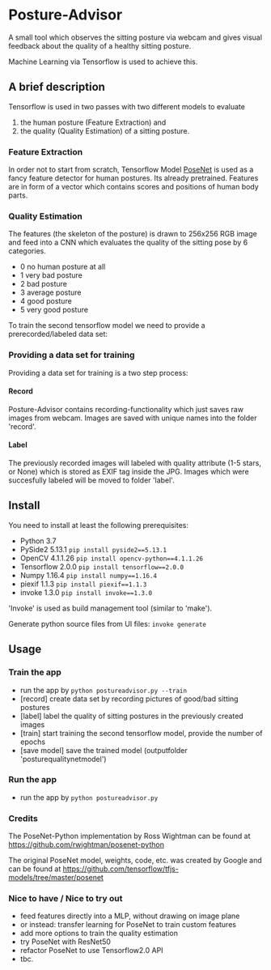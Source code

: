 # Posture-Advisor
A small tool which observes the sitting posture via webcam and gives visual feedback 
about the quality of a healthy sitting posture.

Machine Learning via Tensorflow is used to achieve this. 

## A brief description
Tensorflow is used in two passes with two different models to evaluate 

1. the human posture (Feature Extraction) and 
2. the quality (Quality Estimation) of a sitting posture. 

### Feature Extraction
In order not to start from scratch, Tensorflow Model
[PoseNet](https://github.com/tensorflow/tfjs-models/tree/master/posenet) is used as a 
fancy feature detector for human postures. Its already pretrained. Features are in form
of a vector which contains scores and positions of human body parts.

### Quality Estimation
The features (the skeleton of the posture) is drawn to 256x256 RGB image and feed into a CNN which evaluates 
the quality of the sitting pose by 6 categories. 
* 0 no human posture at all
* 1 very bad posture
* 2 bad posture
* 3 average posture
* 4 good posture
* 5 very good posture

To train the second tensorflow model we need to provide a prerecorded/labeled data set:

### Providing a data set for training
Providing a data set for training is a two step process:

#### Record 
Posture-Advisor contains recording-functionality which just saves raw images from 
webcam. Images are saved with unique names into the folder 'record'.

#### Label
The previously recorded images will labeled with quality attribute (1-5 stars, or None) which is
stored as EXIF tag inside the JPG. Images which were succesfully labeled will
be moved to folder 'label'.


## Install
You need to install at least the following prerequisites:

* Python 3.7
* PySide2 5.13.1                        ```pip install pyside2==5.13.1```
* OpenCV 4.1.1.26                       ```pip install opencv-python==4.1.1.26```
* Tensorflow 2.0.0                      ```pip install tensorflow==2.0.0```
* Numpy 1.16.4                          ```pip install numpy==1.16.4```
* piexif 1.1.3                          ```pip install piexif==1.1.3```
* invoke 1.3.0                          ```pip install invoke==1.3.0```

'Invoke' is used as build management tool (similar to 'make').

Generate python source files from UI files:
```invoke generate``` 

## Usage

### Train the app

* run the app by ```python postureadvisor.py --train```
* [record] create data set by recording pictures of good/bad sitting postures
* [label] label the quality of sitting postures in the previously created images
* [train] start training the second tensorflow model, provide the number of epochs
* [save model] save the trained model (outputfolder 'posturequalitynetmodel')

### Run the app

* run the app by ```python postureadvisor.py```

### Credits

The PoseNet-Python implementation by Ross Wightman can be found at https://github.com/rwightman/posenet-python

The original PoseNet model, weights, code, etc. was created by Google and can be found at https://github.com/tensorflow/tfjs-models/tree/master/posenet

### Nice to have / Nice to try out

* feed features directly into a MLP, without drawing on image plane
* or instead: transfer learning for PoseNet to train custom features
* add more options to train the quality estimation 
* try PoseNet with ResNet50 
* refactor PoseNet to use Tensorflow2.0 API
* tbc.

